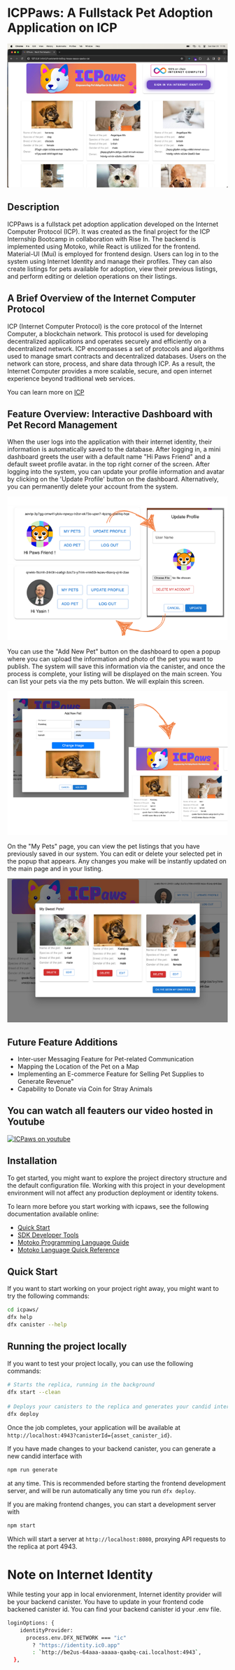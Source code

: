 # ICPPaws: A Fullstack Pet Adoption Application on ICP

![home page](/src/icpaws_frontend/public/screen-shot.png)

## Description

ICPPaws is a fullstack pet adoption application developed on the Internet Computer Protocol (ICP). It was created as the final project for the ICP Internship Bootcamp in collaboration with Rise In. The backend is implemented using Motoko, while React is utilized for the frontend. Material-UI (Mui) is employed for frontend design. Users can log in to the system using Internet Identity and manage their profiles. They can also create listings for pets available for adoption, view their previous listings, and perform editing or deletion operations on their listings.

## A Brief Overview of the Internet Computer Protocol

ICP (Internet Computer Protocol) is the core protocol of the Internet Computer, a blockchain network. This protocol is used for developing decentralized applications and operates securely and efficiently on a decentralized network. ICP encompasses a set of protocols and algorithms used to manage smart contracts and decentralized databases. Users on the network can store, process, and share data through ICP. As a result, the Internet Computer provides a more scalable, secure, and open internet experience beyond traditional web services.

You can learn more on [ICP](https://internetcomputer.org/)

## Feature Overview: Interactive Dashboard with Pet Record Management

When the user logs into the application with their internet identity, their information is automatically saved to the database. After logging in, a mini dashboard greets the user with a default name "Hi Paws Friend" and a default sweet profile avatar. in the top right corner of the screen. After logging into the system, you can update your profile information and avatar by clicking on the 'Update Profile' button on the dashboard. Alternatively, you can permanently delete your account from the system.

![dashboard](/src/icpaws_frontend/public/dashboard.png)

You can use the "Add New Pet" button on the dashboard to open a popup where you can upload the information and photo of the pet you want to publish. The system will save this information via the canister, and once the process is complete, your listing will be displayed on the main screen. You can list your pets via the my pets button. We will explain this screen. 
 
 ![dashboard](/src/icpaws_frontend/public/addpet.png)

 On the "My Pets" page, you can view the pet listings that you have previously saved in our system. You can edit or delete your selected pet in the popup that appears. Any changes you make will be instantly updated on the main page and in your listing.

  ![dashboard](/src/icpaws_frontend/public/pets.png)


## Future Feature Additions

- Inter-user Messaging Feature for Pet-related Communication
- Mapping the Location of the Pet on a Map
- Implementing an E-commerce Feature for Selling Pet Supplies to Generate Revenue"
- Capability to Donate via Coin for Stray Animals


## You can watch all feauters our video hosted in Youtube

[![ICPaws on youtube](https://img.youtube.com/vi/1UhCUEA7KfM/0.jpg)](https://www.youtube.com/watch?v=1UhCUEA7KfM)

## Installation 

To get started, you might want to explore the project directory structure and the default configuration file. Working with this project in your development environment will not affect any production deployment or identity tokens.

To learn more before you start working with icpaws, see the following documentation available online:

- [Quick Start](https://internetcomputer.org/docs/current/developer-docs/setup/deploy-locally)
- [SDK Developer Tools](https://internetcomputer.org/docs/current/developer-docs/setup/install)
- [Motoko Programming Language Guide](https://internetcomputer.org/docs/current/motoko/main/motoko)
- [Motoko Language Quick Reference](https://internetcomputer.org/docs/current/motoko/main/language-manual)

## Quick Start

If you want to start working on your project right away, you might want to try the following commands:

```bash
cd icpaws/
dfx help
dfx canister --help
```

## Running the project locally

If you want to test your project locally, you can use the following commands:

```bash
# Starts the replica, running in the background
dfx start --clean 

# Deploys your canisters to the replica and generates your candid interface
dfx deploy
```

Once the job completes, your application will be available at `http://localhost:4943?canisterId={asset_canister_id}`.

If you have made changes to your backend canister, you can generate a new candid interface with

```bash
npm run generate
```

at any time. This is recommended before starting the frontend development server, and will be run automatically any time you run `dfx deploy`.

If you are making frontend changes, you can start a development server with

```bash
npm start
```

Which will start a server at `http://localhost:8080`, proxying API requests to the replica at port 4943.

# Note on Internet Identity

While testing your app in local enviorenment, Internet identity provider will be your  backend canister. You have to update
in your frontend code backened canister id. You can find your backend canister id your .env file.

```bash
loginOptions: {
    identityProvider:
      process.env.DFX_NETWORK === "ic"
        ? "https://identity.ic0.app"
        : `http://be2us-64aaa-aaaaa-qaabq-cai.localhost:4943`,
  },

```